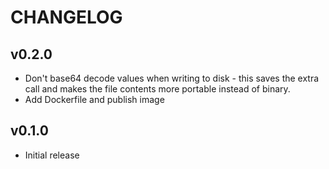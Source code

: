 # CHANGELOG

## v0.2.0

- Don't base64 decode values when writing to disk - this saves the extra call
  and makes the file contents more portable instead of binary.
- Add Dockerfile and publish image

## v0.1.0

- Initial release

